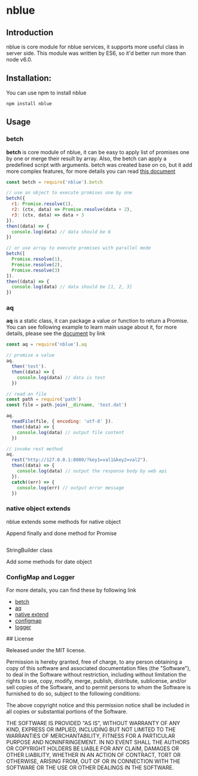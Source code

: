 # nblue
## Introduction
nblue is core module for nblue services, it supports more useful class in server side. This module was written by ES6, so it'd better run more than node v6.0.

## Installation:
You can use npm to install nblue
```
npm install nblue
```

## Usage

### betch
**betch** is core module of nblue, it can be easy to apply list of promises one by one or merge their result by array. Also, the betch can apply a predefined script with arguments. betch was created base on co, but it add more complex features, for more details you can read  [this document](https://github.com/nblue2016/nblue/blob/master/doc/betch.md)
``` javascript
const betch = require('nblue').betch

// use an object to execute promises one by one
betch({
  r1: Promise.resolve(1),
  r2: (ctx, data) => Promise.resolve(data + 2),
  r3: (ctx, data) => data + 3
}).
then((data) => {
  console.log(data) // data should be 6
})

// or use array to execute promises with parallel mode
betch([
  Promise.resolve(1),
  Promise.resolve(2),
  Promise.resolve(3)
]).
then((data) => {
  console.log(data) // data should be [1, 2, 3]
})
```

### aq
**aq** is a static class, it can package a value or function to return a Promise. You can see following example to learn main usage about it, for more details, please see the [document](https://github.com/nblue2016/nblue/blob/master/doc/aq.md) by link

``` javascript
const aq = require('nblue').aq

// promise a value
aq.
  then('test').
  then((data) => {
    console.log(data) // data is test
  })

// read an file
const path = require('path')
const file = path.join(__dirname, 'test.dat')

aq.
  readFile(file, { encoding: 'utf-8' }).
  then((data) => {
    console.log(data) // output file content
  })

// invoke rest method
aq.
  rest("http://127.0.0.1:8080/?key1=val1&key2=val2").
  then((data) => {
    console.log(data) // output the response body by web api
  }).
  catch((err) => {
    console.log(err) // output error message
  })

```

### native object extends
nblue extends some methods for native object

Append finally and done method for Promise
``` javascript

```

StringBuilder class

Add some methods for date object

### ConfigMap and Logger


For more details, you can find these by following link
- [betch](https://github.com/nblue2016/nblue/blob/master/doc/betch.md)
- [aq](https://github.com/nblue2016/nblue/blob/master/doc/aq.md)
- [native extend](https://github.com/nblue2016/nblue/blob/master/doc/native.md)
- [configmap](https://github.com/nblue2016/nblue/blob/master/doc/configmap.md)
- [logger](https://github.com/nblue2016/nblue/blob/master/doc/logger.md)

## License

Released under the MIT license.

Permission is hereby granted, free of charge, to any person obtaining a copy of
this software and associated documentation files (the "Software"), to deal in
the Software without restriction, including without limitation the rights to
use, copy, modify, merge, publish, distribute, sublicense, and/or sell copies of
the Software, and to permit persons to whom the Software is furnished to do so,
subject to the following conditions:

The above copyright notice and this permission notice shall be included in all
copies or substantial portions of the Software.

THE SOFTWARE IS PROVIDED "AS IS", WITHOUT WARRANTY OF ANY KIND, EXPRESS OR
IMPLIED, INCLUDING BUT NOT LIMITED TO THE WARRANTIES OF MERCHANTABILITY, FITNESS
FOR A PARTICULAR PURPOSE AND NONINFRINGEMENT. IN NO EVENT SHALL THE AUTHORS OR
COPYRIGHT HOLDERS BE LIABLE FOR ANY CLAIM, DAMAGES OR OTHER LIABILITY, WHETHER
IN AN ACTION OF CONTRACT, TORT OR OTHERWISE, ARISING FROM, OUT OF OR IN
CONNECTION WITH THE SOFTWARE OR THE USE OR OTHER DEALINGS IN THE SOFTWARE.
